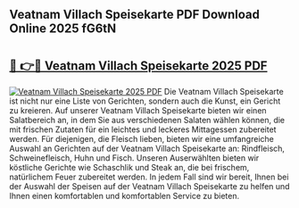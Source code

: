 ## Veatnam Villach Speisekarte PDF Download Online 2025 fG6tN

# <h2><a href="http://gcdyew1.nevu.top/?p=Veatnam+Villach+Speisekarte">🔗 👉🔴 Veatnam Villach Speisekarte 2025 PDF</a></h2>

[![Veatnam Villach Speisekarte 2025 PDF](https://i.imgur.com/dBaPXMq.png)](http://gcdyew1.nevu.top/?p=Veatnam+Villach+Speisekarte)
Die Veatnam Villach Speisekarte ist nicht nur eine Liste von Gerichten, sondern auch die Kunst, ein Gericht zu kreieren. Auf unserer Veatnam Villach Speisekarte bieten wir einen Salatbereich an, in dem Sie aus verschiedenen Salaten wählen können, die mit frischen Zutaten für ein leichtes und leckeres Mittagessen zubereitet werden. Für diejenigen, die Fleisch lieben, bieten wir eine umfangreiche Auswahl an Gerichten auf der Veatnam Villach Speisekarte an: Rindfleisch, Schweinefleisch, Huhn und Fisch. Unseren Auserwählten bieten wir köstliche Gerichte wie Schaschlik und Steak an, die bei frischem, natürlichem Feuer zubereitet werden. In jedem Fall sind wir bereit, Ihnen bei der Auswahl der Speisen auf der Veatnam Villach Speisekarte zu helfen und Ihnen einen komfortablen und komfortablen Service zu bieten.
